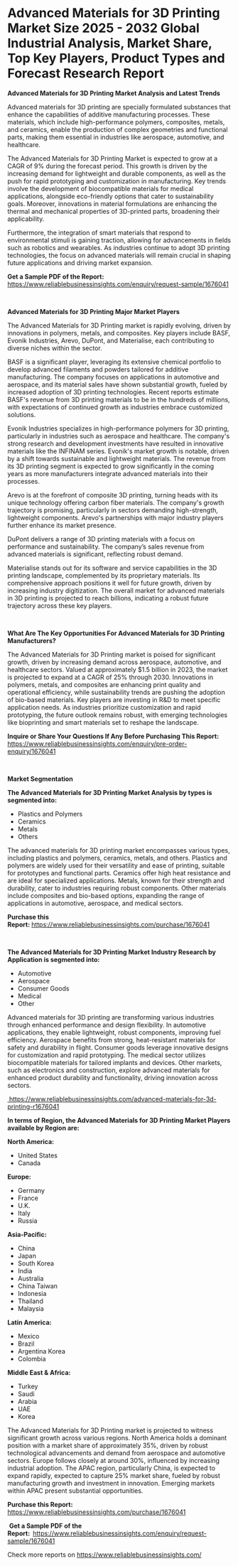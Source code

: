 <p><h1>Advanced Materials for 3D Printing Market Size 2025 - 2032 Global Industrial Analysis, Market Share, Top Key Players, Product Types and Forecast Research Report</h1></p><p><strong>Advanced Materials for 3D Printing Market Analysis and Latest Trends</strong></p>
<p><p>Advanced materials for 3D printing are specially formulated substances that enhance the capabilities of additive manufacturing processes. These materials, which include high-performance polymers, composites, metals, and ceramics, enable the production of complex geometries and functional parts, making them essential in industries like aerospace, automotive, and healthcare.</p><p>The Advanced Materials for 3D Printing Market is expected to grow at a CAGR of 9% during the forecast period. This growth is driven by the increasing demand for lightweight and durable components, as well as the push for rapid prototyping and customization in manufacturing. Key trends involve the development of biocompatible materials for medical applications, alongside eco-friendly options that cater to sustainability goals. Moreover, innovations in material formulations are enhancing the thermal and mechanical properties of 3D-printed parts, broadening their applicability.</p><p>Furthermore, the integration of smart materials that respond to environmental stimuli is gaining traction, allowing for advancements in fields such as robotics and wearables. As industries continue to adopt 3D printing technologies, the focus on advanced materials will remain crucial in shaping future applications and driving market expansion.</p></p>
<p><strong>Get a Sample PDF of the Report:&nbsp;</strong> <a href="https://www.reliablebusinessinsights.com/enquiry/request-sample/1676041?utm_campaign=1873&utm_medium=2&utm_source=Github&utm_content=ia&utm_term=28022025&utm_id=advanced-materials-for-3d-printing">https://www.reliablebusinessinsights.com/enquiry/request-sample/1676041</a></p>
<p>&nbsp;</p>
<p><strong>Advanced Materials for 3D Printing Major Market Players</strong></p>
<p><p>The Advanced Materials for 3D Printing market is rapidly evolving, driven by innovations in polymers, metals, and composites. Key players include BASF, Evonik Industries, Arevo, DuPont, and Materialise, each contributing to diverse niches within the sector.</p><p>BASF is a significant player, leveraging its extensive chemical portfolio to develop advanced filaments and powders tailored for additive manufacturing. The company focuses on applications in automotive and aerospace, and its material sales have shown substantial growth, fueled by increased adoption of 3D printing technologies. Recent reports estimate BASF's revenue from 3D printing materials to be in the hundreds of millions, with expectations of continued growth as industries embrace customized solutions.</p><p>Evonik Industries specializes in high-performance polymers for 3D printing, particularly in industries such as aerospace and healthcare. The company's strong research and development investments have resulted in innovative materials like the INFINAM series. Evonik's market growth is notable, driven by a shift towards sustainable and lightweight materials. The revenue from its 3D printing segment is expected to grow significantly in the coming years as more manufacturers integrate advanced materials into their processes.</p><p>Arevo is at the forefront of composite 3D printing, turning heads with its unique technology offering carbon fiber materials. The company's growth trajectory is promising, particularly in sectors demanding high-strength, lightweight components. Arevo's partnerships with major industry players further enhance its market presence.</p><p>DuPont delivers a range of 3D printing materials with a focus on performance and sustainability. The company’s sales revenue from advanced materials is significant, reflecting robust demand.</p><p>Materialise stands out for its software and service capabilities in the 3D printing landscape, complemented by its proprietary materials. Its comprehensive approach positions it well for future growth, driven by increasing industry digitization. The overall market for advanced materials in 3D printing is projected to reach billions, indicating a robust future trajectory across these key players.</p></p>
<p>&nbsp;</p>
<p><strong>What Are The Key Opportunities For Advanced Materials for 3D Printing Manufacturers?</strong></p>
<p><p>The Advanced Materials for 3D Printing market is poised for significant growth, driven by increasing demand across aerospace, automotive, and healthcare sectors. Valued at approximately $1.5 billion in 2023, the market is projected to expand at a CAGR of 25% through 2030. Innovations in polymers, metals, and composites are enhancing print quality and operational efficiency, while sustainability trends are pushing the adoption of bio-based materials. Key players are investing in R&D to meet specific application needs. As industries prioritize customization and rapid prototyping, the future outlook remains robust, with emerging technologies like bioprinting and smart materials set to reshape the landscape.</p></p>
<p><strong>Inquire or Share Your Questions If Any Before Purchasing This Report:</strong> <a href="https://www.reliablebusinessinsights.com/enquiry/pre-order-enquiry/1676041?utm_campaign=1873&utm_medium=2&utm_source=Github&utm_content=ia&utm_term=28022025&utm_id=advanced-materials-for-3d-printing">https://www.reliablebusinessinsights.com/enquiry/pre-order-enquiry/1676041</a></p>
<p>&nbsp;</p>
<p><strong>Market Segmentation</strong></p>
<p><strong>The Advanced Materials for 3D Printing Market Analysis by types is segmented into:</strong></p>
<p><ul><li>Plastics and Polymers</li><li>Ceramics</li><li>Metals</li><li>Others</li></ul></p>
<p><p>The advanced materials for 3D printing market encompasses various types, including plastics and polymers, ceramics, metals, and others. Plastics and polymers are widely used for their versatility and ease of printing, suitable for prototypes and functional parts. Ceramics offer high heat resistance and are ideal for specialized applications. Metals, known for their strength and durability, cater to industries requiring robust components. Other materials include composites and bio-based options, expanding the range of applications in automotive, aerospace, and medical sectors.</p></p>
<p><strong>Purchase this Report:&nbsp;</strong><a href="https://www.reliablebusinessinsights.com/purchase/1676041?utm_campaign=1873&utm_medium=2&utm_source=Github&utm_content=ia&utm_term=28022025&utm_id=advanced-materials-for-3d-printing">https://www.reliablebusinessinsights.com/purchase/1676041</a></p>
<p>&nbsp;</p>
<p><strong>The Advanced Materials for 3D Printing Market Industry Research by Application is segmented into:</strong></p>
<p><ul><li>Automotive</li><li>Aerospace</li><li>Consumer Goods</li><li>Medical</li><li>Other</li></ul></p>
<p><p>Advanced materials for 3D printing are transforming various industries through enhanced performance and design flexibility. In automotive applications, they enable lightweight, robust components, improving fuel efficiency. Aerospace benefits from strong, heat-resistant materials for safety and durability in flight. Consumer goods leverage innovative designs for customization and rapid prototyping. The medical sector utilizes biocompatible materials for tailored implants and devices. Other markets, such as electronics and construction, explore advanced materials for enhanced product durability and functionality, driving innovation across sectors.</p></p>
<p><a href="https://www.reliablebusinessinsights.com/advanced-materials-for-3d-printing-r1676041?utm_campaign=1873&utm_medium=2&utm_source=Github&utm_content=ia&utm_term=28022025&utm_id=advanced-materials-for-3d-printing">&nbsp;https://www.reliablebusinessinsights.com/advanced-materials-for-3d-printing-r1676041</a></p>
<p><strong>In terms of Region, the Advanced Materials for 3D Printing Market Players available by Region are:</strong></p>
<p>
    <p> <strong> North America: </strong>
        <ul>
            <li>United States</li>
            <li>Canada</li>
        </ul>
        </p> 
    <p> <strong> Europe: </strong>
        <ul>
            <li>Germany</li>
            <li>France</li>
            <li>U.K.</li>
            <li>Italy</li>
            <li>Russia</li>
        </ul>
        </p> 
    <p> <strong> Asia-Pacific: </strong>
        <ul>
            <li>China</li>
            <li>Japan</li>
            <li>South Korea</li>
            <li>India</li>
            <li>Australia</li>
            <li>China Taiwan</li>
            <li>Indonesia</li>
            <li>Thailand</li>
            <li>Malaysia</li>
        </ul>
        </p> 
    <p> <strong> Latin America: </strong>
        <ul>
            <li>Mexico</li>
            <li>Brazil</li>
            <li>Argentina Korea</li>
            <li>Colombia</li>
        </ul>
        </p> 
    <p> <strong> Middle East & Africa: </strong>
        <ul>
            <li>Turkey</li>
            <li>Saudi</li>
            <li>Arabia</li>
            <li>UAE</li>
            <li>Korea</li>
        </ul>
    </p>
    </p>
<p><p>The Advanced Materials for 3D Printing market is projected to witness significant growth across various regions. North America holds a dominant position with a market share of approximately 35%, driven by robust technological advancements and demand from aerospace and automotive sectors. Europe follows closely at around 30%, influenced by increasing industrial adoption. The APAC region, particularly China, is expected to expand rapidly, expected to capture 25% market share, fueled by robust manufacturing growth and investment in innovation. Emerging markets within APAC present substantial opportunities.</p></p>
<p><strong>Purchase this Report: </strong><a href="https://www.reliablebusinessinsights.com/purchase/1676041?utm_campaign=1873&utm_medium=2&utm_source=Github&utm_content=ia&utm_term=28022025&utm_id=advanced-materials-for-3d-printing">https://www.reliablebusinessinsights.com/purchase/1676041</a></p>
<p>&nbsp;<strong>Get a Sample PDF of the Report:&nbsp;&nbsp;</strong><a href="https://www.reliablebusinessinsights.com/enquiry/request-sample/1676041?utm_campaign=1873&utm_medium=2&utm_source=Github&utm_content=ia&utm_term=28022025&utm_id=advanced-materials-for-3d-printing">https://www.reliablebusinessinsights.com/enquiry/request-sample/1676041</a></p>
<p><strong></strong></p>
<p>Check more reports on <a href="https://www.reliablebusinessinsights.com/?utm_campaign=1873&utm_medium=2&utm_source=Github&utm_content=ia&utm_term=28022025&utm_id=advanced-materials-for-3d-printing">https://www.reliablebusinessinsights.com/</a></p>